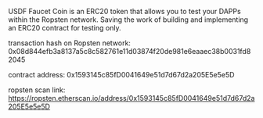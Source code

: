 USDF Faucet Coin is an ERC20 token that allows you to test your DAPPs within the Ropsten network. Saving the work of building and implementing an ERC20 contract for testing only.


transaction hash on Ropsten network: 0x08d844efb3a8137a5c8c582761e11d03874f20de981e6eaaec38b0031fd82045

contract address: 0x1593145c85fD0041649e51d7d67d2a205E5e5e5D

ropsten scan link: https://ropsten.etherscan.io/address/0x1593145c85fD0041649e51d7d67d2a205E5e5e5D
